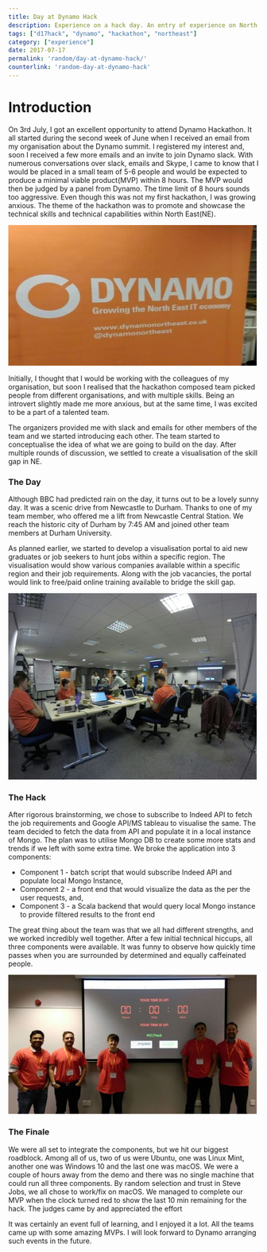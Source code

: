```yaml
---
title: Day at Dynamo Hack
description: Experience on a hack day. An entry of experience on North East Dynamo hack day
tags: ["d17hack", "dynamo", "hackathon", "northeast"]
category: ["experience"]
date: 2017-07-17
permalink: 'random/day-at-dynamo-hack/'
counterlink: 'random-day-at-dynamo-hack'
---
```



# Introduction
On 3rd July, I got an excellent opportunity to attend Dynamo Hackathon. It all started during the second week of June when I received an email from my organisation about the Dynamo summit. I registered my interest and, soon I received a few more emails and an invite to join Dynamo slack. With numerous conversations over slack, emails and Skype, I came to know that I would be placed in a small team of 5-6 people and would be expected to produce a minimal viable product(MVP) within 8 hours. The MVP would then be judged by a panel from Dynamo. The time limit of 8 hours sounds too aggressive. Even though this was not my first hackathon, I was growing anxious. The theme of the hackathon was to promote and showcase the technical skills and technical capabilities within North East(NE).

![Dynamo Banner](https://raw.githubusercontent.com/Gaur4vGaur/traveller/master/images/random/2017-07-17-day-at-dynamo-hack/dynamo.png)

Initially, I thought that I would be working with the colleagues of my organisation, but soon I realised that the hackathon composed team picked people from different organisations, and with multiple skills. Being an introvert slightly made me more anxious, but at the same time, I was excited to be a part of a talented team.

The organizers provided me with slack and emails for other members of the team and we started introducing each other. The team started to conceptualise the idea of what we are going to build on the day. After multiple rounds of discussion, we settled to create a visualisation of the skill gap in NE.

### The Day
Although BBC had predicted rain on the day, it turns out to be a lovely sunny day. It was a scenic drive from Newcastle to Durham. Thanks to one of my team member, who offered me a lift from Newcastle Central Station. We reach the historic city of Durham by 7:45 AM and joined other team members at Durham University.

As planned earlier, we started to develop a visualisation portal to aid new graduates or job seekers to hunt jobs within a specific region. The visualisation would show various companies available within a specific region and their job requirements. Along with the job vacancies, the portal would link to free/paid online training available to bridge the skill gap.

![Team](https://raw.githubusercontent.com/Gaur4vGaur/traveller/master/images/random/2017-07-17-day-at-dynamo-hack//team2.png)

### The Hack
After rigorous brainstorming, we chose to subscribe to Indeed API to fetch the job requirements and Google API/MS tableau to visualise the same. The team decided to fetch the data from API and populate it in a local instance of Mongo. The plan was to utilise Mongo DB to create some more stats and trends if we left with some extra time. We broke the application into 3 components:
* Component 1 - batch script that would subscribe Indeed API and populate local Mongo Instance,
* Component 2 - a front end that would visualize the data as the per the user requests, and,
* Component 3 - a Scala backend that would query local Mongo instance to provide filtered results to the front end

The great thing about the team was that we all had different strengths, and we worked incredibly well together. After a few initial technical hiccups, all three components were available. It was funny to observe how quickly time passes when you are surrounded by determined and equally caffeinated people.

![Team](https://raw.githubusercontent.com/Gaur4vGaur/traveller/master/images/random/2017-07-17-day-at-dynamo-hack//team.png)

### The Finale
We were all set to integrate the components, but we hit our biggest roadblock. Among all of us, two of us were Ubuntu, one was Linux Mint, another one was Windows 10 and the last one was macOS. We were a couple of hours away from the demo and there was no single machine that could run all three components. By random selection and trust in Steve Jobs, we all chose to work/fix on macOS. We managed to complete our MVP when the clock turned red to show the last 10 min remaining for the hack. The judges came by and appreciated the effort

It was certainly an event full of learning, and I enjoyed it a lot. All the teams came up with some amazing MVPs. I will look forward to Dynamo arranging such events in the future.

